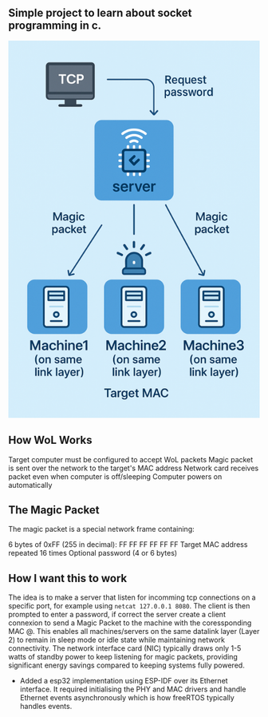 ## Simple project to learn about socket programming in c.
![Alt text](./wol_diagram.png?raw=true "diagram")  
## How WoL Works
Target computer must be configured to accept WoL packets
Magic packet is sent over the network to the target's MAC address
Network card receives packet even when computer is off/sleeping
Computer powers on automatically

## The Magic Packet
The magic packet is a special network frame containing:

6 bytes of 0xFF (255 in decimal): FF FF FF FF FF FF
Target MAC address repeated 16 times
Optional password (4 or 6 bytes)

## How I want this to work
The idea is to make a server that listen for incomming tcp connections on a specific port, for example using ``` netcat 127.0.0.1 8080 ```.
The client is then prompted to enter a password, if correct the server create a client connexion to send a Magic Packet to the machine with
the coressponding MAC @. This enables all machines/servers on the same datalink layer (Layer 2) to remain in sleep mode or idle state while 
maintaining network connectivity. The network interface card (NIC) typically draws only 1-5 watts of standby power to keep listening for 
magic packets, providing significant energy savings compared to keeping systems fully powered.

- Added a esp32 implementation using ESP-IDF over its Ethernet interface. It required initialising the PHY and MAC drivers and handle Ethernet events asynchronously which is how freeRTOS typically handles events.  

